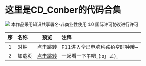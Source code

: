 # 这里是CD_Conber的代码合集
![](https://licensebuttons.net/l/by-nc/4.0/80x15.png)
本作品采用知识共享署名-非商业性使用 4.0 国际许可协议进行许可

|序|名称|预览|注释|
|:-:|:-|:-:|:-|
|1|时钟|[点击跳转](https://gdconber.github.io/alltests/时钟 "猛戳！！！")|F11进入全屏电脑秒~~跌价~~变时钟哦~|
|2|加载页|[点击跳转](https://gdconber.github.io/alltests/加载页 "猛戳！！！")|一起看一下午吧_(:з」∠)_|
